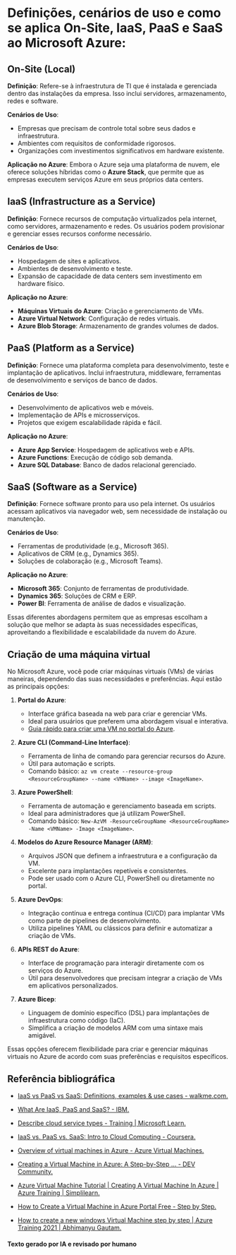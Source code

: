 # Definições, cenários de uso e como se aplica **On-Site**, **IaaS**, **PaaS** e **SaaS** ao Microsoft Azure:

## On-Site (Local)
**Definição**: Refere-se à infraestrutura de TI que é instalada e gerenciada dentro das instalações da empresa. Isso inclui servidores, armazenamento, redes e software.

**Cenários de Uso**: 
- Empresas que precisam de controle total sobre seus dados e infraestrutura.
- Ambientes com requisitos de conformidade rigorosos.
- Organizações com investimentos significativos em hardware existente.

**Aplicação no Azure**: Embora o Azure seja uma plataforma de nuvem, ele oferece soluções híbridas como o **Azure Stack**, que permite que as empresas executem serviços Azure em seus próprios data centers.

## IaaS (Infrastructure as a Service)
**Definição**: Fornece recursos de computação virtualizados pela internet, como servidores, armazenamento e redes. Os usuários podem provisionar e gerenciar esses recursos conforme necessário.

**Cenários de Uso**:
- Hospedagem de sites e aplicativos.
- Ambientes de desenvolvimento e teste.
- Expansão de capacidade de data centers sem investimento em hardware físico.

**Aplicação no Azure**: 
- **Máquinas Virtuais do Azure**: Criação e gerenciamento de VMs.
- **Azure Virtual Network**: Configuração de redes virtuais.
- **Azure Blob Storage**: Armazenamento de grandes volumes de dados.

## PaaS (Platform as a Service)
**Definição**: Fornece uma plataforma completa para desenvolvimento, teste e implantação de aplicativos. Inclui infraestrutura, middleware, ferramentas de desenvolvimento e serviços de banco de dados.

**Cenários de Uso**:
- Desenvolvimento de aplicativos web e móveis.
- Implementação de APIs e microsserviços.
- Projetos que exigem escalabilidade rápida e fácil.

**Aplicação no Azure**:
- **Azure App Service**: Hospedagem de aplicativos web e APIs.
- **Azure Functions**: Execução de código sob demanda.
- **Azure SQL Database**: Banco de dados relacional gerenciado.

## SaaS (Software as a Service)
**Definição**: Fornece software pronto para uso pela internet. Os usuários acessam aplicativos via navegador web, sem necessidade de instalação ou manutenção.

**Cenários de Uso**:
- Ferramentas de produtividade (e.g., Microsoft 365).
- Aplicativos de CRM (e.g., Dynamics 365).
- Soluções de colaboração (e.g., Microsoft Teams).

**Aplicação no Azure**:
- **Microsoft 365**: Conjunto de ferramentas de produtividade.
- **Dynamics 365**: Soluções de CRM e ERP.
- **Power BI**: Ferramenta de análise de dados e visualização.

Essas diferentes abordagens permitem que as empresas escolham a solução que melhor se adapta às suas necessidades específicas, aproveitando a flexibilidade e escalabilidade da nuvem do Azure.

## Criação de uma máquina virtual

No Microsoft Azure, você pode criar máquinas virtuais (VMs) de várias maneiras, dependendo das suas necessidades e preferências. Aqui estão as principais opções:

1. **Portal do Azure**:
   - Interface gráfica baseada na web para criar e gerenciar VMs.
   - Ideal para usuários que preferem uma abordagem visual e interativa.
   - [Guia rápido para criar uma VM no portal do Azure](https://learn.microsoft.com/en-us/azure/virtual-machines/windows/quick-create-portal).

2. **Azure CLI (Command-Line Interface)**:
   - Ferramenta de linha de comando para gerenciar recursos do Azure.
   - Útil para automação e scripts.
   - Comando básico: `az vm create --resource-group <ResourceGroupName> --name <VMName> --image <ImageName>`.

3. **Azure PowerShell**:
   - Ferramenta de automação e gerenciamento baseada em scripts.
   - Ideal para administradores que já utilizam PowerShell.
   - Comando básico: `New-AzVM -ResourceGroupName <ResourceGroupName> -Name <VMName> -Image <ImageName>`.

4. **Modelos do Azure Resource Manager (ARM)**:
   - Arquivos JSON que definem a infraestrutura e a configuração da VM.
   - Excelente para implantações repetíveis e consistentes.
   - Pode ser usado com o Azure CLI, PowerShell ou diretamente no portal.

5. **Azure DevOps**:
   - Integração contínua e entrega contínua (CI/CD) para implantar VMs como parte de pipelines de desenvolvimento.
   - Utiliza pipelines YAML ou clássicos para definir e automatizar a criação de VMs.

6. **APIs REST do Azure**:
   - Interface de programação para interagir diretamente com os serviços do Azure.
   - Útil para desenvolvedores que precisam integrar a criação de VMs em aplicativos personalizados.

7. **Azure Bicep**:
   - Linguagem de domínio específico (DSL) para implantações de infraestrutura como código (IaC).
   - Simplifica a criação de modelos ARM com uma sintaxe mais amigável.

Essas opções oferecem flexibilidade para criar e gerenciar máquinas virtuais no Azure de acordo com suas preferências e requisitos específicos.

## Referência bibliográfica

* [IaaS vs PaaS vs SaaS: Definitions, examples & use cases - walkme.com.](https://www.walkme.com/blog/iaas-vs-paas-vs-saas/)
* [What Are IaaS, PaaS and SaaS? - IBM.](https://www.ibm.com/topics/iaas-paas-saas)
* [Describe cloud service types - Training | Microsoft Learn.](https://learn.microsoft.com/en-us/training/modules/describe-cloud-service-types/)
* [IaaS vs. PaaS vs. SaaS: Intro to Cloud Computing - Coursera.](https://www.coursera.org/articles/iaas-vs-paas-vs-saas)

* [Overview of virtual machines in Azure - Azure Virtual Machines.](https://learn.microsoft.com/en-us/azure/virtual-machines/overview)
* [Creating a Virtual Machine in Azure: A Step-by-Step ... - DEV Community.](https://dev.to/henriettatkr/creating-a-virtual-machine-in-azure-a-step-by-step-guide-for-beginners-387f)
* [Azure Virtual Machine Tutorial | Creating A Virtual Machine In Azure | Azure Training | Simplilearn.](https://www.youtube.com/watch?v=QOv_-xBXkpo)
* [How to Create a Virtual Machine in Azure Portal Free - Step by Step.](https://www.youtube.com/watch?v=dP0vNd5K2x8)
* [How to create a new windows Virtual Machine step by step | Azure Training 2021 | Abhimanyu Gautam.](https://www.youtube.com/watch?v=w1wyqmVVfJk)



#### Texto gerado por IA e revisado por humano
